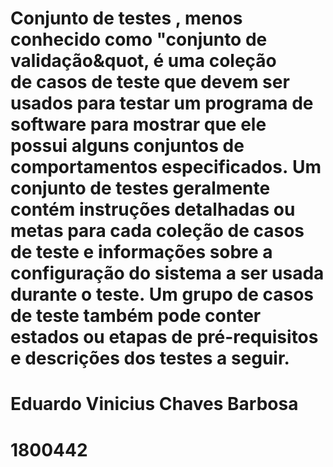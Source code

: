 # Conjunto de testes , menos conhecido como &quot;conjunto de validação&quot, é uma coleção de casos de teste que devem ser usados ​​para testar um programa de software para mostrar que ele possui alguns conjuntos de comportamentos especificados. Um conjunto de testes geralmente contém instruções detalhadas ou metas para cada coleção de casos de teste e informações sobre a configuração do sistema a ser usada durante o teste. Um grupo de casos de teste também pode conter estados ou etapas de pré-requisitos e descrições dos testes a seguir.

# Eduardo Vinicius Chaves Barbosa
# 1800442

